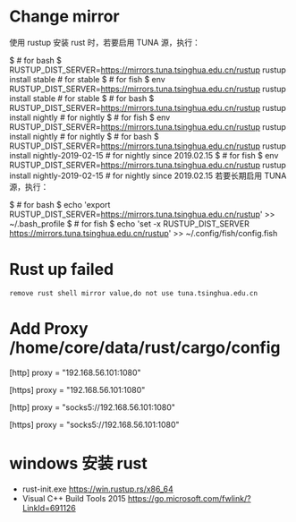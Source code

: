 # Change mirror

使用 rustup 安装 rust 时，若要启用 TUNA 源，执行：

$ # for bash
$ RUSTUP_DIST_SERVER=https://mirrors.tuna.tsinghua.edu.cn/rustup rustup install stable # for stable
$ # for fish
$ env RUSTUP_DIST_SERVER=https://mirrors.tuna.tsinghua.edu.cn/rustup rustup install stable # for stable
$ # for bash
$ RUSTUP_DIST_SERVER=https://mirrors.tuna.tsinghua.edu.cn/rustup rustup install nightly # for nightly
$ # for fish
$ env RUSTUP_DIST_SERVER=https://mirrors.tuna.tsinghua.edu.cn/rustup rustup install nightly # for nightly
$ # for bash
$ RUSTUP_DIST_SERVER=https://mirrors.tuna.tsinghua.edu.cn/rustup rustup install nightly-2019-02-15 # for nightly since 2019.02.15
$ # for fish
$ env RUSTUP_DIST_SERVER=https://mirrors.tuna.tsinghua.edu.cn/rustup rustup install nightly-2019-02-15 # for nightly since 2019.02.15
若要长期启用 TUNA 源，执行：

$ # for bash
$ echo 'export RUSTUP_DIST_SERVER=https://mirrors.tuna.tsinghua.edu.cn/rustup' >> ~/.bash_profile
$ # for fish
$ echo 'set -x RUSTUP_DIST_SERVER https://mirrors.tuna.tsinghua.edu.cn/rustup' >> ~/.config/fish/config.fish

# Rust up failed

    remove rust shell mirror value,do not use tuna.tsinghua.edu.cn

# Add Proxy /home/core/data/rust/cargo/config

[http]
proxy = "192.168.56.101:1080"

[https]
proxy = "192.168.56.101:1080"

[http]
proxy = "socks5://192.168.56.101:1080"

[https]
proxy = "socks5://192.168.56.101:1080"

# windows 安装 rust

* rust-init.exe https://win.rustup.rs/x86_64
* Visual C++ Build Tools 2015 https://go.microsoft.com/fwlink/?LinkId=691126
